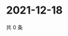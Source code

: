 # 2021-12-18

共 0 条

<!-- BEGIN WEIBO -->
<!-- 最后更新时间 Sat Dec 18 2021 21:18:24 GMT+0800 (China Standard Time) -->

<!-- END WEIBO -->
